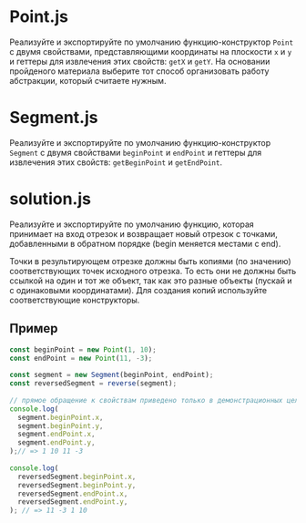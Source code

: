 # Point.js
Реализуйте и экспортируйте по умолчанию функцию-конструктор `Point` с двумя свойствами, представляющими координаты на плоскости `x` и `y` и геттеры для извлечения этих свойств: `getX` и `getY`. На основании пройденого материала выберите тот способ организовать работу абстракции, который считаете нужным.

# Segment.js
Реализуйте и экспортируйте по умолчанию функцию-конструктор `Segment` с двумя свойствами `beginPoint` и `endPoint` и геттеры для извлечения этих свойств: `getBeginPoint` и `getEndPoint`.

# solution.js
Реализуйте и экспортируйте по умолчанию функцию, которая принимает на вход отрезок и возвращает новый отрезок с точками, добавленными в обратном порядке (begin меняется местами с end).

Точки в результирующем отрезке должны быть копиями (по значению) соответствующих точек исходного отрезка. То есть они не должны быть ссылкой на один и тот же объект, так как это разные объекты (пускай и с одинаковыми координатами). Для создания копий используйте соответствующие конструкторы.

## Пример
```js
const beginPoint = new Point(1, 10);
const endPoint = new Point(11, -3);
 
const segment = new Segment(beginPoint, endPoint);
const reversedSegment = reverse(segment);
 
// прямое обращение к свойствам приведено только в демонстрационных целях
console.log(
  segment.beginPoint.x,
  segment.beginPoint.y,
  segment.endPoint.x,
  segment.endPoint.y,
);// => 1 10 11 -3
 
console.log(
  reversedSegment.beginPoint.x,
  reversedSegment.beginPoint.y,
  reversedSegment.endPoint.x,
  reversedSegment.endPoint.y,
); // => 11 -3 1 10
```